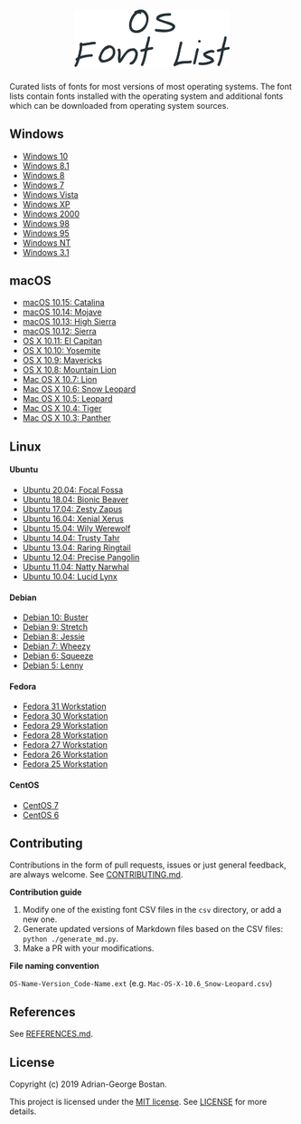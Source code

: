 <h1 align="center">
  <img src="logo.png" width="275px"/>
</h1>

Curated lists of fonts for most versions of most operating systems. The font
lists contain fonts installed with the operating system and additional fonts
which can be downloaded from operating system sources.

## Windows

- [Windows 10](https://github.com/adrg/os-font-list/blob/master/md/windows/Windows-10.md)
- [Windows 8.1](https://github.com/adrg/os-font-list/blob/master/md/windows/Windows-8.1.md)
- [Windows 8](https://github.com/adrg/os-font-list/blob/master/md/windows/Windows-8.md)
- [Windows 7](https://github.com/adrg/os-font-list/blob/master/md/windows/Windows-7.md)
- [Windows Vista](https://github.com/adrg/os-font-list/blob/master/md/windows/Windows-Vista.md)
- [Windows XP](https://github.com/adrg/os-font-list/blob/master/md/windows/Windows-XP.md)
- [Windows 2000](https://github.com/adrg/os-font-list/blob/master/md/windows/Windows-2000.md)
- [Windows 98](https://github.com/adrg/os-font-list/blob/master/md/windows/Windows-98.md)
- [Windows 95](https://github.com/adrg/os-font-list/blob/master/md/windows/Windows-95.md)
- [Windows NT](https://github.com/adrg/os-font-list/blob/master/md/windows/Windows-NT.md)
- [Windows 3.1](https://github.com/adrg/os-font-list/blob/master/md/windows/Windows-3.1.md)

## macOS

- [macOS 10.15: Catalina](https://github.com/adrg/os-font-list/blob/master/md/macOS/macOS-10.15_Catalina.md)
- [macOS 10.14: Mojave](https://github.com/adrg/os-font-list/blob/master/md/macOS/macOS-10.14_Mojave.md)
- [macOS 10.13: High Sierra](https://github.com/adrg/os-font-list/blob/master/md/macOS/macOS-10.13_High-Sierra.md)
- [macOS 10.12: Sierra](https://github.com/adrg/os-font-list/blob/master/md/macOS/macOS-10.12_Sierra.md)
- [OS X 10.11: El Capitan](https://github.com/adrg/os-font-list/blob/master/md/macOS/OS-X-10.11_El-Capitan.md)
- [OS X 10.10: Yosemite](https://github.com/adrg/os-font-list/blob/master/md/macOS/OS-X-10.10_Yosemite.md)
- [OS X 10.9: Mavericks](https://github.com/adrg/os-font-list/blob/master/md/macOS/OS-X-10.9_Mavericks.md)
- [OS X 10.8: Mountain Lion](https://github.com/adrg/os-font-list/blob/master/md/macOS/OS-X-10.8_Mountain-Lion.md)
- [Mac OS X 10.7: Lion](https://github.com/adrg/os-font-list/blob/master/md/macOS/Mac-OS-X-10.7_Lion.md)
- [Mac OS X 10.6: Snow Leopard](https://github.com/adrg/os-font-list/blob/master/md/macOS/Mac-OS-X-10.6_Snow-Leopard.md)
- [Mac OS X 10.5: Leopard](https://github.com/adrg/os-font-list/blob/master/md/macOS/Mac-OS-X-10.5_Leopard.md)
- [Mac OS X 10.4: Tiger](https://github.com/adrg/os-font-list/blob/master/md/macOS/Mac-OS-X-10.4_Tiger.md)
- [Mac OS X 10.3: Panther](https://github.com/adrg/os-font-list/blob/master/md/macOS/Mac-OS-X-10.3_Panther.md)

## Linux

#### Ubuntu

- [Ubuntu 20.04: Focal Fossa](https://github.com/adrg/os-font-list/blob/master/md/linux/Ubuntu-20.04_Focal-Fossa.md)
- [Ubuntu 18.04: Bionic Beaver](https://github.com/adrg/os-font-list/blob/master/md/linux/Ubuntu-18.04_Bionic-Beaver.md)
- [Ubuntu 17.04: Zesty Zapus](https://github.com/adrg/os-font-list/blob/master/md/linux/Ubuntu-17.04_Zesty-Zapus.md)
- [Ubuntu 16.04: Xenial Xerus](https://github.com/adrg/os-font-list/blob/master/md/linux/Ubuntu-16.04_Xenial-Xerus.md)
- [Ubuntu 15.04: Wily Werewolf](https://github.com/adrg/os-font-list/blob/master/md/linux/Ubuntu-15.04_Wily-Werewolf.md)
- [Ubuntu 14.04: Trusty Tahr](https://github.com/adrg/os-font-list/blob/master/md/linux/Ubuntu-14.04_Trusty-Tahr.md)
- [Ubuntu 13.04: Raring Ringtail](https://github.com/adrg/os-font-list/blob/master/md/linux/Ubuntu-13.04_Raring-Ringtail.md)
- [Ubuntu 12.04: Precise Pangolin](https://github.com/adrg/os-font-list/blob/master/md/linux/Ubuntu-12.04_Precise-Pangolin.md)
- [Ubuntu 11.04: Natty Narwhal](https://github.com/adrg/os-font-list/blob/master/md/linux/Ubuntu-11.04_Natty-Narwhal.md)
- [Ubuntu 10.04: Lucid Lynx](https://github.com/adrg/os-font-list/blob/master/md/linux/Ubuntu-10.04_Lucid-Lynx.md)

#### Debian

- [Debian 10: Buster](https://github.com/adrg/os-font-list/blob/master/md/linux/Debian-10_Buster.md)
- [Debian 9: Stretch](https://github.com/adrg/os-font-list/blob/master/md/linux/Debian-9_Stretch.md)
- [Debian 8: Jessie](https://github.com/adrg/os-font-list/blob/master/md/linux/Debian-8_Jessie.md)
- [Debian 7: Wheezy](https://github.com/adrg/os-font-list/blob/master/md/linux/Debian-7_Wheezy.md)
- [Debian 6: Squeeze](https://github.com/adrg/os-font-list/blob/master/md/linux/Debian-6_Squeeze.md)
- [Debian 5: Lenny](https://github.com/adrg/os-font-list/blob/master/md/linux/Debian-5_Lenny.md)

#### Fedora

- [Fedora 31 Workstation](https://github.com/adrg/os-font-list/blob/master/md/linux/Fedora-31-Workstation.md)
- [Fedora 30 Workstation](https://github.com/adrg/os-font-list/blob/master/md/linux/Fedora-30-Workstation.md)
- [Fedora 29 Workstation](https://github.com/adrg/os-font-list/blob/master/md/linux/Fedora-29-Workstation.md)
- [Fedora 28 Workstation](https://github.com/adrg/os-font-list/blob/master/md/linux/Fedora-28-Workstation.md)
- [Fedora 27 Workstation](https://github.com/adrg/os-font-list/blob/master/md/linux/Fedora-27-Workstation.md)
- [Fedora 26 Workstation](https://github.com/adrg/os-font-list/blob/master/md/linux/Fedora-26-Workstation.md)
- [Fedora 25 Workstation](https://github.com/adrg/os-font-list/blob/master/md/linux/Fedora-25-Workstation.md)

#### CentOS

- [CentOS 7](https://github.com/adrg/os-font-list/blob/master/md/linux/CentOS-7.md)
- [CentOS 6](https://github.com/adrg/os-font-list/blob/master/md/linux/CentOS-6.md)

## Contributing

Contributions in the form of pull requests, issues or just general feedback,
are always welcome.
See [CONTRIBUTING.md](https://github.com/adrg/os-font-list/blob/master/CONTRIBUTING.md).

**Contribution guide**

1. Modify one of the existing font CSV files in the `csv` directory, or add a new one.
2. Generate updated versions of Markdown files based on the CSV files: `python ./generate_md.py`.
3. Make a PR with your modifications.

**File naming convention**

`OS-Name-Version_Code-Name.ext` (e.g. `Mac-OS-X-10.6_Snow-Leopard.csv`)

## References

See [REFERENCES.md](https://github.com/adrg/os-font-list/blob/master/REFERENCES.md).

## License

Copyright (c) 2019 Adrian-George Bostan.

This project is licensed under the [MIT license](https://opensource.org/licenses/MIT).
See [LICENSE](https://github.com/adrg/os-font-list/blob/master/LICENSE) for more details.
